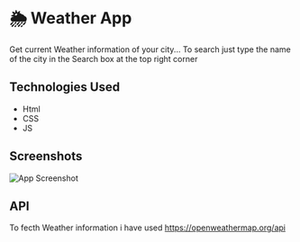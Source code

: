 
# 🌦️ Weather App

Get current Weather information of your city...
To search just type the name of the city in the Search box at the top right corner 

## Technologies Used
 - Html
 - CSS
 - JS
 


## Screenshots

![App Screenshot](https://drive.google.com/uc?export=view&id=1o6aB4GX4bB-CKIwIcIXgQ5c_Kya8t5_R)


## API 
To fecth Weather information i have used
https://openweathermap.org/api
